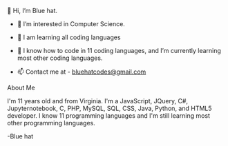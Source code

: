 👋 Hi, I’m Blue hat.

- 👀 I’m interested in Computer Science.

- 🌳 I am learning all coding languages

- 🧠 I know how to code in 11 coding languages, and I’m currently learning most other coding languages.

- 📫 Contact me at - bluehatcodes@gmail.com


About Me

I'm 11 years old and from Virginia. I'm a JavaScript, JQuery, C#, Jupyternotebook, C, PHP, MySQL, SQL, CSS, Java, Python, and HTML5 developer. I know 11 programming languages and I'm still learning most other programming languages.

-Blue hat
